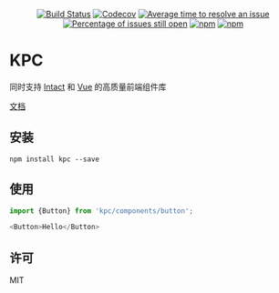 <div align="center">

[![Build Status](https://travis-ci.org/ksc-fe/kpc.svg?branch=master)](https://travis-ci.org/ksc-fe/kpc)
[![Codecov](https://codecov.io/gh/ksc-fe/kpc/branch/master/graphs/badge.svg)](https://codecov.io/gh/ksc-fe/kpc/branch/master)
[![Average time to resolve an issue](http://isitmaintained.com/badge/resolution/ksc-fe/kpc.svg)](http://isitmaintained.com/project/ksc-fe/kpc "Average time to resolve an issue")
[![Percentage of issues still open](http://isitmaintained.com/badge/open/ksc-fe/kpc.svg)](http://isitmaintained.com/project/ksc-fe/kpc "Percentage of issues still open")
[![npm](https://img.shields.io/npm/dt/kpc.svg)](https://www.npmjs.com/package/kpc)
[![npm](https://img.shields.io/npm/v/kpc.svg)](https://www.npmjs.com/package/kpc)

</div>

# KPC

同时支持 [Intact][1] 和 [Vue][2] 的高质量前端组件库

[文档](https://ksc-fe.github.io/kpc/)

## 安装

```shell
npm install kpc --save
```

## 使用

```js
import {Button} from 'kpc/components/button';

<Button>Hello</Button>
```

## 许可

MIT


[1]: http://javey.github.io/intact/
[2]: https://vuejs.org/
